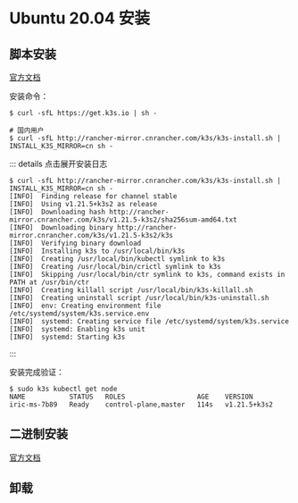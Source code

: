 # Ubuntu 20.04 安装

## 脚本安装

[官方文档](https://docs.rancher.cn/docs/k3s/installation/install-options/_index#%E4%BD%BF%E7%94%A8%E8%84%9A%E6%9C%AC%E5%AE%89%E8%A3%85%E7%9A%84%E9%80%89%E9%A1%B9)

安装命令：

```shell
$ curl -sfL https://get.k3s.io | sh -

# 国内用户
$ curl -sfL http://rancher-mirror.cnrancher.com/k3s/k3s-install.sh | INSTALL_K3S_MIRROR=cn sh -
```

::: details 点击展开安装日志

```shell
$ curl -sfL http://rancher-mirror.cnrancher.com/k3s/k3s-install.sh | INSTALL_K3S_MIRROR=cn sh -
[INFO]  Finding release for channel stable
[INFO]  Using v1.21.5+k3s2 as release
[INFO]  Downloading hash http://rancher-mirror.cnrancher.com/k3s/v1.21.5-k3s2/sha256sum-amd64.txt
[INFO]  Downloading binary http://rancher-mirror.cnrancher.com/k3s/v1.21.5-k3s2/k3s
[INFO]  Verifying binary download
[INFO]  Installing k3s to /usr/local/bin/k3s
[INFO]  Creating /usr/local/bin/kubectl symlink to k3s
[INFO]  Creating /usr/local/bin/crictl symlink to k3s
[INFO]  Skipping /usr/local/bin/ctr symlink to k3s, command exists in PATH at /usr/bin/ctr
[INFO]  Creating killall script /usr/local/bin/k3s-killall.sh
[INFO]  Creating uninstall script /usr/local/bin/k3s-uninstall.sh
[INFO]  env: Creating environment file /etc/systemd/system/k3s.service.env
[INFO]  systemd: Creating service file /etc/systemd/system/k3s.service
[INFO]  systemd: Enabling k3s unit
[INFO]  systemd: Starting k3s
```

:::

安装完成验证：

```shell
$ sudo k3s kubectl get node
NAME           STATUS   ROLES                  AGE    VERSION
iric-ms-7b89   Ready    control-plane,master   114s   v1.21.5+k3s2
```

## 二进制安装

[官方文档](https://docs.rancher.cn/docs/k3s/installation/install-options/_index#%E4%BB%8E%E4%BA%8C%E8%BF%9B%E5%88%B6%E5%AE%89%E8%A3%85%E7%9A%84%E9%80%89%E9%A1%B9)

## 卸载
